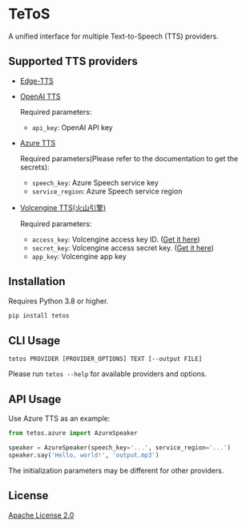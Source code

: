 # TeToS

A unified interface for multiple Text-to-Speech (TTS) providers.


## Supported TTS providers

- [Edge-TTS](https://github.com/rany2/edge-tts)
- [OpenAI TTS](https://platform.openai.com/docs/guides/text-to-speech)

  Required parameters:

  - `api_key`: OpenAI API key

- [Azure TTS](https://docs.microsoft.com/en-us/azure/cognitive-services/speech-service/text-to-speech)

  Required parameters(Please refer to the documentation to get the secrets):

  - `speech_key`: Azure Speech service key
  - `service_region`: Azure Speech service region

- [Volcengine TTS(火山引擎)](https://console.volcengine.com/sami)

  Required parameters:

  - `access_key`: Volcengine access key ID. ([Get it here](https://console.volcengine.com/iam/keymanage/))
  - `secret_key`: Volcengine access secret key. ([Get it here](https://console.volcengine.com/iam/keymanage/))
  - `app_key`: Volcengine app key


## Installation

Requires Python 3.8 or higher.

```bash
pip install tetos
```

## CLI Usage

```
tetos PROVIDER [PROVIDER_OPTIONS] TEXT [--output FILE]
```

Please run `tetos --help` for available providers and options.

## API Usage

Use Azure TTS as an example:

```python
from tetos.azure import AzureSpeaker

speaker = AzureSpeaker(speech_key='...', service_region='...')
speaker.say('Hello, world!', 'output.mp3')
```

The initialization parameters may be different for other providers.

## License

[Apache License 2.0](https://www.apache.org/licenses/LICENSE-2.0)
